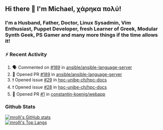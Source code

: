 ## Hi there 👋 I'm Michael, χάρηκα πολύ!

<!--
**mrolli/mrolli** is a ✨ _special_ ✨ repository because its `README.md` (this file) appears on your GitHub profile.

Here are some ideas to get you started:

- 🔭 I’m currently working on ...
- 🌱 I’m currently learning ...
- 👯 I’m looking to collaborate on ...
- 🤔 I’m looking for help with ...
- 💬 Ask me about ...
- 📫 How to reach me: ...
- 😄 Pronouns: ...
- ⚡ Fun fact: ...
-->

### I'm a Husband, Father, Doctor, Linux Sysadmin, Vim Enthusiast, Puppet Developer, fresh Learner of Greek, Modular Synth Geek, PS Gamer and many more things if the time allows it!

### :zap: Recent Activity

<!--START_SECTION:activity-->
1. 🗣 Commented on [#189](https://github.com/ansible/ansible-language-server/issues/189) in [ansible/ansible-language-server](https://github.com/ansible/ansible-language-server)
2. 💪 Opened PR [#189](https://github.com/ansible/ansible-language-server/pull/189) in [ansible/ansible-language-server](https://github.com/ansible/ansible-language-server)
3. ❗️ Opened issue [#29](https://github.com/hpc-unibe-ch/hpc-docs/issues/29) in [hpc-unibe-ch/hpc-docs](https://github.com/hpc-unibe-ch/hpc-docs)
4. ❗️ Opened issue [#28](https://github.com/hpc-unibe-ch/hpc-docs/issues/28) in [hpc-unibe-ch/hpc-docs](https://github.com/hpc-unibe-ch/hpc-docs)
5. 💪 Opened PR [#1](https://github.com/constantin-koenig/webapp/pull/1) in [constantin-koenig/webapp](https://github.com/constantin-koenig/webapp)
<!--END_SECTION:activity-->

### Github Stats
[![mrolli's GitHub stats](https://github-readme-stats.vercel.app/api?username=mrolli&count_private=true&show_icons=true&theme=onedark)](https://github.com/anuraghazra/github-readme-stats)  
[![mrolli's Top Langs](https://github-readme-stats.vercel.app/api/top-langs/?username=mrolli&count_private=true&theme=onedark&hide=c%2B%2B,c,html,cmake,makefile&layout=compact)](https://github.com/anuraghazra/github-readme-stats)
